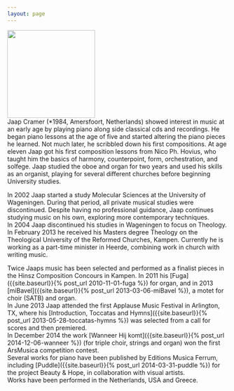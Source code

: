 ```yaml
---
layout: page
---
```

<div class="side_pic_left"> <img src="{{site.baseurl}}/img/photo_jaap.jpg" width="200" border="0" /> </div>
Jaap Cramer (*1984, Amersfoort, Netherlands) showed interest in music at an early age by playing piano along side classical cds and recordings. He began piano lessons at the age of five and started altering the piano pieces he learned. Not much later, he scribbled down his first compositions.   
At age eleven Jaap got his first composition lessons from Nico Ph. Hovius, who taught him the basics of harmony, counterpoint, form, orchestration, and solfege. Jaap studied the oboe and organ for two years and used his skills as an organist, playing for several different churches before beginning University studies.

In 2002 Jaap started a study Molecular Sciences at the University of Wageningen. During that period, all private musical studies were discontinued. Despite having no professional guidance, Jaap continues studying music on his own, exploring more contemporary techniques.  
In 2004 Jaap discontinued his studies in Wageningen to focus on Theology. In February 2013 he received his Masters degree Theology on the Theological University of the Reformed Churches, Kampen. Currently he is working as a part-time minister in Heerde, combining work in church with writing music.

Twice Jaaps music has been selected and performed as a finalist pieces in the Hinsz Composition Concours in Kampen. In 2011 his [Fuga]({{site.baseurl}}{% post_url 2010-11-01-fuga %}) for organ, and in 2013 [miBavel]({{site.baseurl}}{% post_url 2013-03-06-miBavel %}), a motet for choir (SATB) and organ.  
In June 2013 Jaap attended the first Applause Music Festival in Arlington, TX, where his [Introduction, Toccatas and Hymns]({{site.baseurl}}{% post_url 2013-05-28-toccatas-hymns %}) was selected from a call for scores and then premiered.  
In December 2014 the work [Wanneer Hij komt]({{site.baseurl}}{% post_url 2014-12-06-wanneer %}) (for triple choir, strings and organ) won the first ArsMusica competition contest.  
Several works for piano have been published by Editions Musica Ferrum, including [Puddle]({{site.baseurl}}{% post_url 2014-03-31-puddle %}) for the project Beauty & Hope, in collaboration with visual artists.  
Works have been performed in the Netherlands, USA and Greece. 